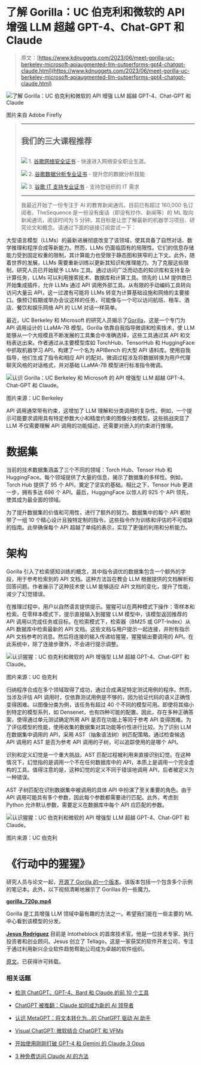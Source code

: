 # 了解 Gorilla：UC 伯克利和微软的 API 增强 LLM 超越 GPT-4、Chat-GPT 和 Claude

> 原文：[https://www.kdnuggets.com/2023/06/meet-gorilla-uc-berkeley-microsoft-apiaugmented-llm-outperforms-gpt4-chatgpt-claude.html](https://www.kdnuggets.com/2023/06/meet-gorilla-uc-berkeley-microsoft-apiaugmented-llm-outperforms-gpt4-chatgpt-claude.html)

![了解 Gorilla：UC 伯克利和微软的 API 增强 LLM 超越 GPT-4、Chat-GPT 和 Claude](../Images/e0e6aaffd58f0206cd7a019eacfc72f4.png)

图片来自 Adobe Firefly

> * * *
> 
> ## 我们的三大课程推荐
> ## 
> ![](../Images/0244c01ba9267c002ef39d4907e0b8fb.png) 1\. [谷歌网络安全证书](https://www.kdnuggets.com/google-cybersecurity) - 快速进入网络安全职业生涯。
> 
> ![](../Images/e225c49c3c91745821c8c0368bf04711.png) 2\. [谷歌数据分析专业证书](https://www.kdnuggets.com/google-data-analytics) - 提升您的数据分析技能
> 
> ![](../Images/0244c01ba9267c002ef39d4907e0b8fb.png) 3\. [谷歌 IT 支持专业证书](https://www.kdnuggets.com/google-itsupport) - 支持您组织的 IT 需求
> 
> * * *
> 
> 我最近开始了一份专注于 AI 的教育新闻通讯，目前已有超过 160,000 名订阅者。TheSequence 是一份没有废话（即没有炒作、新闻等）的 ML 取向新闻通讯，阅读时间为 5 分钟。其目标是让您了解最新的机器学习项目、研究论文和概念。请通过下面的链接订阅尝试一下：

大型语言模型（LLMs）的最新进展彻底改变了该领域，使其具备了自然对话、数学推理和程序合成等新能力。然而，LLMs 仍面临固有的局限性。它们的信息存储能力受到固定权重的限制，其计算能力也受限于静态图和狭窄的上下文。此外，随着世界的发展，LLMs 需要重新训练以更新其知识和推理能力。为了克服这些限制，研究人员已开始赋予 LLMs 工具。通过访问广泛而动态的知识库和支持复杂计算任务，LLMs 可以利用搜索技术、数据库和计算工具。领先的 LLM 提供商已开始集成插件，允许 LLMs 通过 API 调用外部工具。从有限的手动编码工具转向访问大量云 API，这一过渡有可能将 LLMs 转变为计算基础设施和网络的主要接口。像预订假期或举办会议这样的任务，可能像与一个可以访问航班、租车、酒店、餐饮和娱乐网络 API 的 LLM 对话一样简单。

最近，UC Berkeley 和 Microsoft 的研究人员揭示了[Gorilla](https://shishirpatil.github.io/gorilla/)，这是一个专门为 API 调用设计的 LLaMA-7B 模型。Gorilla 依靠自我指导微调和检索技术，使 LLM 能够从一个大规模且不断发展的工具集合中准确选择，这些工具通过其 API 和文档表达出来。作者通过从主要模型库如 TorchHub、TensorHub 和 HuggingFace 中抓取机器学习 API，构建了一个名为 APIBench 的大型 API 语料库。使用自我指导，他们生成了指令和相应 API 的配对。微调过程涉及将数据转换为用户代理聊天风格的对话格式，并对基础 LLaMA-7B 模型进行标准指令微调。

![认识 Gorilla：UC Berkeley 和 Microsoft 的 API 增强型 LLM 超越 GPT-4、Chat-GPT 和 Claude。](../Images/24a42ceed0c88615bcca7700eed61f53.png)

图片来源：UC Berkeley

API 调用通常带有约束，这增加了 LLM 理解和分类调用的复杂性。例如，一个提示可能要求调用具有特定参数大小和精度约束的图像分类模型。这些挑战突显了 LLM 不仅需要理解 API 调用的功能描述，还需要对嵌入的约束进行推理。

# 数据集

当前的技术数据集涵盖了三个不同的领域：Torch Hub、Tensor Hub 和 HuggingFace。每个领域提供了大量的信息，揭示了数据集的多样性。例如，Torch Hub 提供了 95 个 API，奠定了坚实的基础。相比之下，Tensor Hub 更进一步，拥有多达 696 个 API。最后，HuggingFace 以惊人的 925 个 API 领先，使其成为最全面的领域。

为了提升数据集的价值和可用性，进行了额外的努力。数据集中的每个 API 都附带了一组 10 个精心设计且独特定制的指令。这些指令作为训练和评估的不可或缺的指南。此举确保每个 API 超越了单纯的表示，实现了更强的利用和分析能力。

# 架构

Gorilla 引入了检索感知训练的概念，其中指令调优的数据集包含一个额外的字段，用于参考检索到的 API 文档。这种方法旨在教会 LLM 根据提供的文档解析和回答问题。作者展示了这种技术使 LLM 能够适应 API 文档的变化，提升了性能，减少了幻觉错误。

在推理过程中，用户以自然语言提供提示。猩猩可以在两种模式下操作：零样本和检索。在零样本模式下，提示直接输入到猩猩 LLM 模型中，该模型返回推荐的 API 调用以完成任务或目标。在检索模式下，检索器（BM25 或 GPT-Index）从 API 数据库中检索最新的 API 文档。这些文档与用户提示一起连接，并附有指示 API 文档参考的消息。然后将连接的输入传递给猩猩，猩猩输出要调用的 API。在此系统中，除了连接步骤外，不会进行提示调整。

![认识猩猩：UC 伯克利和微软的 API 增强型 LLM 超越 GPT-4、Chat-GPT 和 Claude。](../Images/d8de042dc35753c3f03d77c8e3b4cc49.png)

图片来源：UC 伯克利

归纳程序合成在多个领域取得了成功，通过合成满足特定测试用例的程序。然而，当涉及评估 API 调用时，仅依靠测试用例是不够的，因为验证代码的语义正确性变得困难。以图像分类为例，该任务有超过 40 个不同的模型可用。即使将其缩小到特定的模型系列，如 Densenet，也有四种可能的配置。因此，存在多种正确答案，使得通过单元测试确定所用 API 是否在功能上等同于参考 API 变得困难。为了评估模型的性能，使用收集的数据集对其功能等价性进行比较。为了识别 LLM 在数据集中调用的 API，采用 AST（抽象语法树）树匹配策略。通过检查候选 API 调用的 AST 是否为参考 API 调用的子树，可以追踪使用的是哪个 API。

识别和定义幻觉是一个重大挑战。AST 匹配过程被利用来直接识别幻觉。在这种情况下，幻觉指的是调用一个不在任何数据库中的 API，本质上是调用一个完全虚构的工具。值得注意的是，这种幻觉的定义不同于错误地调用 API，后者被定义为一种错误。

AST 子树匹配在识别数据集中被调用的具体 API 中扮演了至关重要的角色。由于 API 调用可能具有多个参数，因此每个参数都需要进行匹配。此外，考虑到 Python 允许默认参数，需要定义在数据库中每个 API 应匹配的参数。

![认识猩猩：UC 伯克利和微软的 API 增强型 LLM 超越 GPT-4、Chat-GPT 和 Claude。](../Images/3290cfd852867ae81d5742ba3f6e27f6.png)

图片来源：UC 伯克利

# 《行动中的猩猩》

研究人员与论文一起，[开源了 Gorilla 的一个版本](https://github.com/ShishirPatil/gorilla)。该版本包括一个包含多个示例的笔记本。此外，以下视频清晰地展示了 Gorillas 的一些魔力。

**[gorilla_720p.mp4](https://drive.google.com/file/d/1E0k5mG1mTiaz0kukyK1PdeohJipTFh6j/view)**

Gorilla 是工具增强 LLM 领域中最有趣的方法之一。希望我们能在一些主要的 ML 中心看到该模型的分发。

**[Jesus Rodriguez](https://www.linkedin.com/in/jesusmrv/)** 目前是 Intotheblock 的首席技术官。他是一位技术专家、执行投资者和创业顾问。Jesus 创立了 Tellago，这是一家获奖的软件开发公司，专注于通过利用新兴企业软件趋势帮助公司成为卓越的软件组织。

[原文](https://medium.com/towards-artificial-intelligence/meet-gorilla-uc-berkeley-and-microsofts-api-augmented-llm-outperforms-gpt-4-chat-gpt-and-claude-d764d16bc25b)。已获得许可转载。

### 相关话题

+   [检测 ChatGPT、GPT-4、Bard 和 Claude 的前 10 个工具](https://www.kdnuggets.com/2023/05/top-10-tools-detecting-chatgpt-gpt4-bard-llms.html)

+   [ChatGPT 被推翻：Claude 如何成为新的 AI 领导者](https://www.kdnuggets.com/2023/07/chatgpt-dethroned-claude-became-new-ai-leader.html)

+   [认识 MetaGPT：将文本转化为...的 ChatGPT 驱动 AI 助手](https://www.kdnuggets.com/meet-metagpt-the-chatgptpowered-ai-assistant-that-turns-text-into-web-apps)

+   [Visual ChatGPT: 微软结合 ChatGPT 和 VFMs](https://www.kdnuggets.com/2023/03/visual-chatgpt-microsoft-combine-chatgpt-vfms.html)

+   [开始使用刚刚打破 GPT-4 和 Gemini 的 Claude 3 Opus](https://www.kdnuggets.com/getting-started-with-claude-3-opus-that-just-destroyed-gpt-4-and-gemini)

+   [3 种免费访问 Claude AI 的方法](https://www.kdnuggets.com/2023/06/3-ways-access-claude-ai-free.html)
